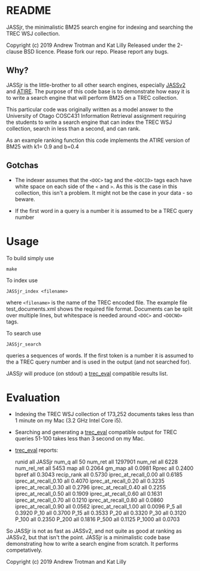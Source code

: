 # README #
JASSjr, the minimalistic BM25 search engine for indexing and searching the TREC WSJ collection.

Copyright (c) 2019 Andrew Trotman and Kat Lilly
Released under the 2-clause BSD licence.  Please fork our repo.  Please report any bugs.

## Why? ##
JASSjr is the little-brother to all other search engines, especially [JASSv2](https://github.com/andrewtrotman/JASSv2) and [ATIRE](http://atire.org).  The purpose of this code base is to demonstrate how easy it is to write a search engine that will perform BM25 on a TREC collection.

This particular code was originally written as a model answer to the University of Otago COSC431 Information Retrieval assignment requiring the students to write a search engine that can index the TREC WSJ collection, search in less than a second, and can rank.

As an example ranking function this code implements the ATIRE version of BM25 with k1= 0.9 and b=0.4

## Gotchas ##
* The indexer assumes that the `<DOC>` tag and the `<DOCID>` tags each have white space on each side of the `<` and `>`.  As this is the case in this collection, this isn't a problem.  It might not be the case in your data - so beware.

*  If the first word in a query is a number it is assumed to be a TREC query number

# Usage #
To build simply use

	make

To index use

	JASSjr_index <filename>
	
where `<filename>` is the name of the TREC encoded file.  The example file test_documents.xml shows the required file format.  Documents can be split over multiple lines, but whitespace is needed around `<DOC>` and `<DOCNO>` tags.

To search use

	JASSjr_search

queries a sequences of words.  If the first token is a number it is assumed to the a TREC query number and is used in the output (and not searched for).

JASSjr will produce (on stdout) a [trec_eval](https://github.com/usnistgov/trec_eval) compatible results list.

# Evaluation #
* Indexing the TREC WSJ collection of 173,252 documents takes less than 1 minute on my Mac (3.2 GHz Intel Core i5).

* Searching and generating a [trec_eval](https://github.com/usnistgov/trec_eval) compatible output for TREC queries 51-100 takes less than 3 second on my Mac.

* [trec_eval](https://github.com/usnistgov/trec_eval) reports:

	runid                 	all	JASSjr
	num_q                 	all	50
	num_ret               	all	1297901
	num_rel               	all	6228
	num_rel_ret           	all	5453
	map                   	all	0.2064
	gm_map                	all	0.0981
	Rprec                 	all	0.2400
	bpref                 	all	0.3043
	recip_rank            	all	0.5730
	iprec_at_recall_0.00  	all	0.6185
	iprec_at_recall_0.10  	all	0.4070
	iprec_at_recall_0.20  	all	0.3235
	iprec_at_recall_0.30  	all	0.2796
	iprec_at_recall_0.40  	all	0.2255
	iprec_at_recall_0.50  	all	0.1909
	iprec_at_recall_0.60  	all	0.1631
	iprec_at_recall_0.70  	all	0.1210
	iprec_at_recall_0.80  	all	0.0860
	iprec_at_recall_0.90  	all	0.0562
	iprec_at_recall_1.00  	all	0.0096
	P_5                   	all	0.3920
	P_10                  	all	0.3700
	P_15                  	all	0.3533
	P_20                  	all	0.3320
	P_30                  	all	0.3120
	P_100                 	all	0.2350
	P_200                 	all	0.1816
	P_500                 	all	0.1125
	P_1000                	all	0.0703

So JASSjr is not as fast as JASSv2, and not quite as good at ranking as JASSv2, but that isn't the point.  JASSjr is a minimalistic code base demonstrating how to write a search engine from scratch.  It performs competatively.

Copyright (c) 2019 Andrew Trotman and Kat Lilly
